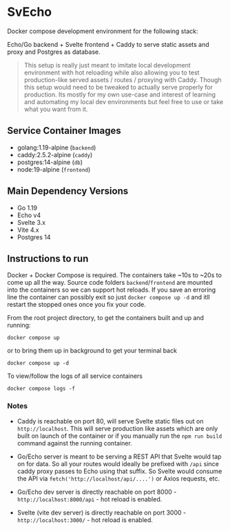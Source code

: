# SvEcho
Docker compose development environment for the following stack:

Echo/Go backend + Svelte frontend + Caddy to serve static assets and proxy and Postgres as database.

> This setup is really just meant to imitate local development environment with hot reloading while also allowing you to test production-like served assets / routes / proxying with Caddy. Though this setup would need to be tweaked to actually serve properly for production. Its mostly for my own use-case and interest of learning and automating my local dev environments but feel free to use or take what you want from it.

## Service Container Images
- golang:1.19-alpine (`backend`)
- caddy:2.5.2-alpine (`caddy`)
- postgres:14-alpine (`db`)
- node:19-alpine (`frontend`)

## Main Dependency Versions
- Go 1.19
- Echo v4
- Svelte 3.x
- Vite 4.x
- Postgres 14

## Instructions to run
Docker + Docker Compose is required. The containers take ~10s to ~20s to come up all the way. Source code folders `backend`/`frontend` are mounted into the containers so we can support hot reloads. If you save an erroring line the container can possibly exit so just `docker compose up -d` and itll restart the stopped ones once you fix your code.

From the root project directory, to get the containers built and up and running:

```
docker compose up
```

or to bring them up in background to get your terminal back
```
docker compose up -d
```

To view/follow the logs of all service containers
```
docker compose logs -f
```

### Notes
- Caddy is reachable on port 80, will serve Svelte static files out on `http://localhost`. This will serve production like assets which are only built on launch of the container or if you manually run the `npm run build` command against the running container.

- Go/Echo server is meant to be serving a REST API that Svelte would tap on for data. So all your routes would ideally be prefixed with `/api` since caddy proxy passes to Echo using that suffix. So Svelte would consume the API via `fetch('http://localhost/api/....')` or Axios requests, etc.

- Go/Echo dev server is directly reachable on port 8000 - `http://localhost:8000/api` - hot reload is enabled.
- Svelte (vite dev server) is directly reachable on port 3000 - `http://localhost:3000/` - hot reload is enabled.
